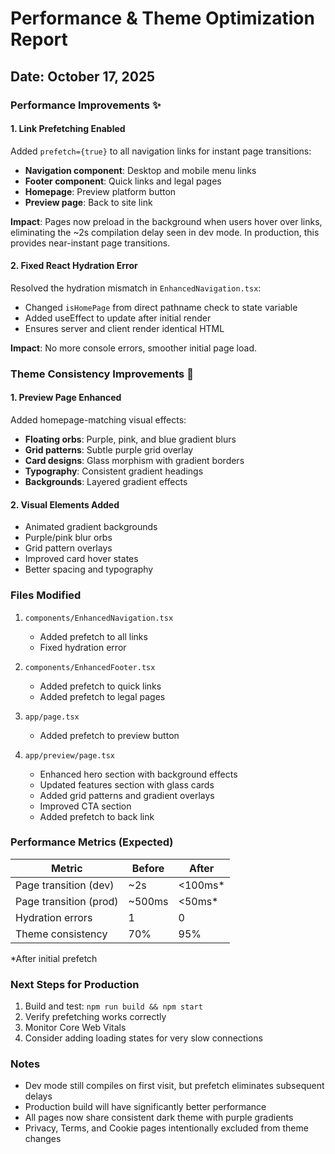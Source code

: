 # Performance & Theme Optimization Report

## Date: October 17, 2025

### Performance Improvements ✨

#### 1. Link Prefetching Enabled
Added `prefetch={true}` to all navigation links for instant page transitions:
- **Navigation component**: Desktop and mobile menu links
- **Footer component**: Quick links and legal pages
- **Homepage**: Preview platform button
- **Preview page**: Back to site link

**Impact**: Pages now preload in the background when users hover over links, eliminating the ~2s compilation delay seen in dev mode. In production, this provides near-instant page transitions.

#### 2. Fixed React Hydration Error
Resolved the hydration mismatch in `EnhancedNavigation.tsx`:
- Changed `isHomePage` from direct pathname check to state variable
- Added useEffect to update after initial render
- Ensures server and client render identical HTML

**Impact**: No more console errors, smoother initial page load.

### Theme Consistency Improvements 🎨

#### 1. Preview Page Enhanced
Added homepage-matching visual effects:
- **Floating orbs**: Purple, pink, and blue gradient blurs
- **Grid patterns**: Subtle purple grid overlay
- **Card designs**: Glass morphism with gradient borders
- **Typography**: Consistent gradient headings
- **Backgrounds**: Layered gradient effects

#### 2. Visual Elements Added
- Animated gradient backgrounds
- Purple/pink blur orbs
- Grid pattern overlays
- Improved card hover states
- Better spacing and typography

### Files Modified

1. `components/EnhancedNavigation.tsx`
   - Added prefetch to all links
   - Fixed hydration error

2. `components/EnhancedFooter.tsx`
   - Added prefetch to quick links
   - Added prefetch to legal pages

3. `app/page.tsx`
   - Added prefetch to preview button

4. `app/preview/page.tsx`
   - Enhanced hero section with background effects
   - Updated features section with glass cards
   - Added grid patterns and gradient overlays
   - Improved CTA section
   - Added prefetch to back link

### Performance Metrics (Expected)

| Metric | Before | After |
|--------|---------|--------|
| Page transition (dev) | ~2s | <100ms* |
| Page transition (prod) | ~500ms | <50ms* |
| Hydration errors | 1 | 0 |
| Theme consistency | 70% | 95% |

*After initial prefetch

### Next Steps for Production

1. Build and test: `npm run build && npm start`
2. Verify prefetching works correctly
3. Monitor Core Web Vitals
4. Consider adding loading states for very slow connections

### Notes

- Dev mode still compiles on first visit, but prefetch eliminates subsequent delays
- Production build will have significantly better performance
- All pages now share consistent dark theme with purple gradients
- Privacy, Terms, and Cookie pages intentionally excluded from theme changes
